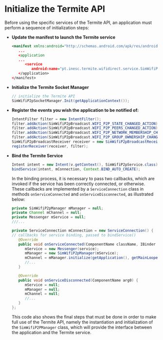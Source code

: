 # Initialize the Termite API
Before using the specific services of the Termite API, an application must perform a sequence of
initialization steps:

* **Update the manifest to launch the Termite service**
   ```xml
   <manifest xmlns:android="http://schemas.android.com/apk/res/android"
      ...
      <application
      ...
         <service
            android:name="pt.inesc.termite.wifidirect.service.SimWifiP2pService" />
      </application>
   </manifest>
   ```

* **Initialize the Termite Socket Manager**
   ```java
   // initialize the Termite API
   SimWifiP2pSocketManager.Init(getApplicationContext());
   ```

* **Register the events you wish the application to be notified of:**
   ```java
   IntentFilter filter = new IntentFilter();
   filter.addAction(SimWifiP2pBroadcast.WIFI_P2P_STATE_CHANGED_ACTION);
   filter.addAction(SimWifiP2pBroadcast.WIFI_P2P_PEERS_CHANGED_ACTION);
   filter.addAction(SimWifiP2pBroadcast.WIFI_P2P_NETWORK_MEMBERSHIP_CHANGED_ACTION);
   filter.addAction(SimWifiP2pBroadcast.WIFI_P2P_GROUP_OWNERSHIP_CHANGED_ACTION);
   SimWifiP2pBroadcastReceiver receiver = new SimWifiP2pBroadcastReceiver(this);
   registerReceiver(receiver, filter);
   ```
* **Bind the Termite Service**
   ```java
   Intent intent = new Intent(v.getContext(), SimWifiP2pService.class);
   bindService(intent, mConnection, Context.BIND_AUTO_CREATE);
   ```

   In the binding process, it is necessary to pass two callbacks, which are invoked if the service has been
correctly connected, or otherwise. These callbacks are implemented by a `ServiceConnection` class in
methods `onServiceConnected` and `onServiceDisconnected`, as illustrated below:
   ```java
   private SimWifiP2pManager mManager = null;
   private Channel mChannel = null;
   private Messenger mService = null;
   ///...

   private ServiceConnection mConnection = new ServiceConnection() {
   // callbacks for service binding, passed to bindService()
      @Override
      public void onServiceConnected(ComponentName className, IBinder service) {
         mService = new Messenger(service);
         mManager = new SimWifiP2pManager(mService);
         mChannel = mManager.initialize(getApplication(), getMainLooper(), null);
         //...
      }

      @Override
      public void onServiceDisconnected(ComponentName arg0) {
         mService = null;
         mManager = null;
         mChannel = null;
         //...
      }
   };
   ```

   This code also shows the final steps that must be done in order to make full use of the Termite API,
namely the instantiation and initialization of the `SimWifiP2PManager` class, which will provide the
interface between the application and the Termite service.
